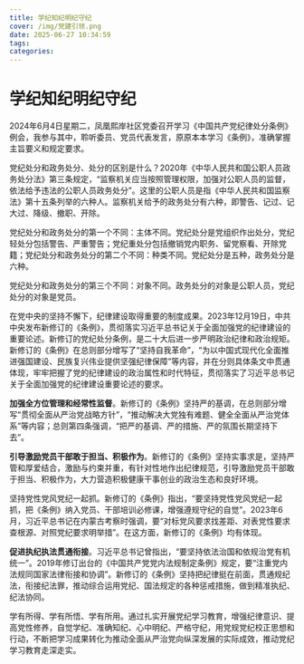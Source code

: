 ```yaml
---
title: 学纪知纪明纪守纪
cover: /img/党建引领.png
date: 2025-06-27 10:34:59
tags:
categories:
---
```


# 学纪知纪明纪守纪

2024年6月4日星期二，凤凰熙岸社区党委召开学习《中国共产党纪律处分条例》例会，我参与其中，聆听委员、党员代表发言，原原本本学习《条例》，准确掌握主旨要义和规定要求。

党纪处分和政务处分、处分的区别是什么？2020年《中华人民共和国公职人员政务处分法》第三条规定，“监察机关应当按照管理权限，加强对公职人员的监督，依法给予违法的公职人员政务处分”。这里的公职人员是指《中华人民共和国监察法》第十五条列举的六种人。监察机关给予的政务处分有六种，即警告、记过、记大过、降级、撤职、开除。

党纪处分和政务处分的第一个不同：主体不同。党纪处分是党组织作出处分，党纪轻处分包括警告、严重警告；党纪重处分包括撤销党内职务、留党察看、开除党籍；党纪处分和政务处分的第二个不同：种类不同。党纪处分是五种，政务处分是六种。

党纪处分和政务处分的第三个不同：对象不同。政务处分的对象是公职人员，党纪处分的对象是党员。

在党中央的坚持不懈下，纪律建设取得重要的制度成果。2023年12月19日，中共中央发布新修订的《条例》，贯彻落实习近平总书记关于全面加强党的纪律建设的重要论述。新修订的党纪处分条例，是二十大后进一步严明政治纪律和政治规矩。新修订的《条例》在总则部分增写了“坚持自我革命”，“为以中国式现代化全面推进强国建设、民族复兴伟业提供坚强纪律保障”等内容，并在分则具体条文中贯通体现，牢牢把握了党的纪律建设的政治属性和时代特征，贯彻落实了习近平总书记关于全面加强党的纪律建设重要论述的要求。

**加强全方位管理和经常性监督**。新修订的《条例》坚持严的基调，在总则部分增写“贯彻全面从严治党战略方针”，“推动解决大党独有难题、健全全面从严治党体系”等内容；总则第四条强调，“把严的基调、严的措施、严的氛围长期坚持下去”。

**引导激励党员干部敢于担当、积极作为**。新修订的《条例》坚持实事求是，坚持严管和厚爱结合，激励与约束并重，有针对性地作出纪律规范，引导激励党员干部敢于担当、积极作为，大力营造积极健康干事创业的政治生态和良好环境。

坚持党性党风党纪一起抓。新修订的《条例》指出，“要坚持党性党风党纪一起抓，把《条例》纳入党员、干部培训必修课，增强遵规守纪的自觉”。2023年6月，习近平总书记在内蒙古考察时强调，要“对标党风要求找差距、对表党性要求查根源、对照党纪要求明举措”。在这方面，新修订的《条例》均有体现。

**促进执纪执法贯通衔接**。习近平总书记曾指出，“要坚持依法治国和依规治党有机统一”。2019年修订出台的《中国共产党党内法规制定条例》规定，要“注重党内法规同国家法律衔接和协调”。新修订的《条例》坚持把纪律挺在前面，贯通规纪法，衔接纪法罪，推动综合运用党纪、国法规定的各种惩戒措施，做到精准执纪、纪法协同。

学有所得、学有所悟、学有所用。通过扎实开展党纪学习教育，增强纪律意识、提高党性修养，自觉学纪、准确知纪、心中明纪、严格守纪，用党规党纪校正思想和行动，不断把学习成果转化为推动全面从严治党向纵深发展的实际成效，推动党纪学习教育走深走实。

 
